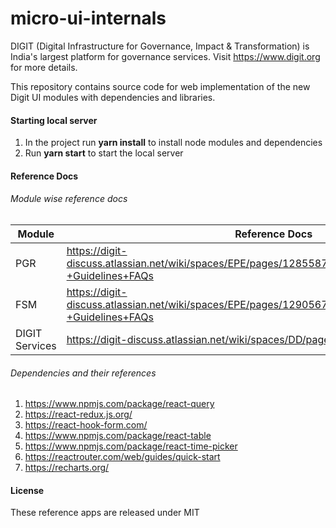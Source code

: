 # micro-ui-internals

DIGIT (Digital Infrastructure for Governance, Impact & Transformation) is India's largest platform for governance services. Visit https://www.digit.org for more details.

This repository contains source code for web implementation of the new Digit UI modules with dependencies and libraries.

#### Starting local server

1. In the project run **yarn install** to install node modules and dependencies
1. Run **yarn start** to start the local server

#### Reference Docs

###### Module wise reference docs

| Module         | Reference Docs                                                                                               |
| -------------- | ------------------------------------------------------------------------------------------------------------ |
| PGR            | https://digit-discuss.atlassian.net/wiki/spaces/EPE/pages/1285587062/PGR+UI+Implementation+-+Guidelines+FAQs |
| FSM            | https://digit-discuss.atlassian.net/wiki/spaces/EPE/pages/1290567710/FSM+UI+Implementation+-+Guidelines+FAQs |
| DIGIT Services | https://digit-discuss.atlassian.net/wiki/spaces/DD/pages/647364616/DIGIT+Services                            |

###### Dependencies and their references

1. https://www.npmjs.com/package/react-query
2. https://react-redux.js.org/
3. https://react-hook-form.com/
4. https://www.npmjs.com/package/react-table
5. https://www.npmjs.com/package/react-time-picker
6. https://reactrouter.com/web/guides/quick-start
7. https://recharts.org/

#### License

These reference apps are released under MIT

